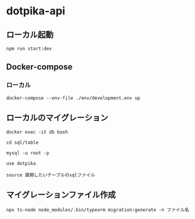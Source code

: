 # dotpika-api

## ローカル起動

```
npm run start:dev
```

## Docker-compose

### ローカル

```
docker-compose --env-file ./env/development.env up
```

## ローカルのマイグレーション
```
docker exec -it db bash

cd sql/table

mysql -u root -p

use dotpika

source 展開したいテーブルのsqlファイル
```
## マイグレーションファイル作成
```
npx ts-node node_modules/.bin/typeorm migration:generate -n ファイル名
```
